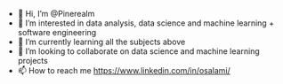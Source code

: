 - 👋 Hi, I’m @Pinerealm
- 👀 I’m interested in data analysis, data science and machine learning + software engineering
- 🌱 I’m currently learning all the subjects above
- 💞️ I’m looking to collaborate on data science and machine learning projects
- 📫 How to reach me https://www.linkedin.com/in/osalami/

<!---
Pinerealm/Pinerealm is a ✨ special ✨ repository because its `README.md` (this file) appears on your GitHub profile.
You can click the Preview link to take a look at your changes.
--->
